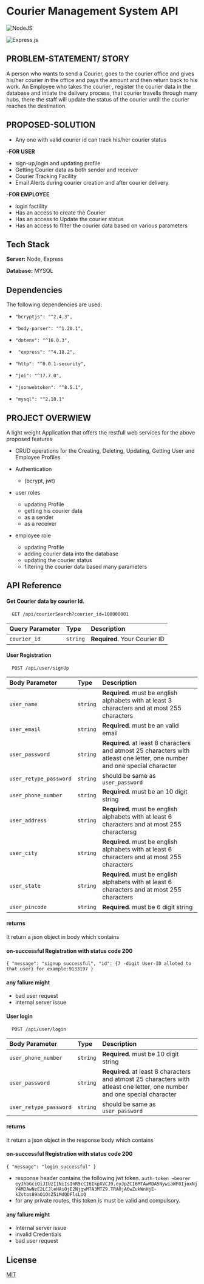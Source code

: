 
# Courier Management System API
![NodeJS](https://img.shields.io/badge/node.js-6DA55F?style=for-the-badge&logo=node.js&logoColor=white)

![Express.js](https://img.shields.io/badge/express.js-%23404d59.svg?style=for-the-badge&logo=express&logoColor=%2361DAFB)


 
 ## PROBLEM-STATEMENT/ STORY

 A person who wants to send a Courier, goes to the courier office and gives his/her courier in the office and pays the amount
 and  then return back to his work.
 An Employee who takes the courier , register the courier data  in the database and intiate the delivery process, that courier travells through many hubs, there the staff will update the status of the courier untill the courier reaches the destination.


## PROPOSED-SOLUTION
- Any one with valid courier id can track his/her courier status

-**FOR USER**
- sign-up,login and updating profile
- Getting Courier data as both sender and receiver
- Courier Tracking Facility
- Email Alerts during courier creation and after courier delivery

-**FOR EMPLOYEE**
- login factility 
- Has an access to create the Courier 
- Has an access to Update the courier status
- Has an access to fIlter the courier data based on various parameters


## Tech Stack


**Server:** Node, Express

**Database:** MYSQL


## Dependencies
 The following dependencies are used:
 -     "bcryptjs": "^2.4.3",
 -     "body-parser": "^1.20.1",
 -     "dotenv": "^16.0.3",
 -      "express": "^4.18.2",
 -     "http": "^0.0.1-security",
 -     "joi": "^17.7.0",
 -     "jsonwebtoken": "^8.5.1",
  -     "mysql": "^2.18.1"
## PROJECT OVERWIEW
 A light weight Application that offers the restfull web services for the above proposed features

-  CRUD operations for the Creating, Deleting, Updating, Getting User and Employee Profiles
-  Authentication
    - (bcrypt, jwt)
- user roles
    - updating Profile
    - getting his courier data 
    - as a sender
    - as a receiver

- employee role
  - updating Profile
   - adding  courier data into the database
    - updating the courier status
     - filtering the courier data based many parameters

    

## API Reference

#### Get Courier data by courier Id.

```http
  GET /api/courierSearch?courier_id=100000001
```

| Query Parameter | Type     | Description                |
| :-------- | :------- | :------------------------- |
| `courier_id` | `string` | **Required**. Your Courier ID |


#### User Registration

```http
  POST /api/user/signUp
```

| Body Parameter | Type     | Description                       |
| :-------- | :------- | :-------------------------------- |
| `user_name`      | `string` | **Required**. must be english alphabets with at least 3 characters and at most 255 characters |
| `user_email`      | `string` | **Required**. must be an  valid email|
| `user_password`      | `string` | **Required**. at least 8 characters and atmost 25 characters with atleast one letter, one number and one special character |
| `user_retype_password`      | `string` | should be same as `user_password`|
| `user_phone_number`      | `string` | **Required**. must be an  10 digit string|
| `user_address`      | `string` | **Required**. must be english alphabets with at least 6 characters and at most 255 charactersg|
| `user_city`      | `string` | **Required**. must be english alphabets with at least 6 characters and at most 255 characters|
| `user_state`      | `string` | **Required**. must be english alphabets with at least 6 characters and at most 255 characters|
| `user_pincode`      | `string` | **Required**. must be 6 digit string|

#### returns

It return a json object in body which contains

#### on-successful Registration with status code 200

`{
    "message": "signup successful",
    "id": {7 -digit User-ID alloted to that user} for example:9133197
}`

#### any faliure might
-  bad user request
-  internal server issue

#### User login

```http
  POST /api/user/login
```

| Body Parameter | Type     | Description                       |
| :-------- | :------- | :-------------------------------- |
| `user_phone_number`      | `string` | **Required**. must be 10 digit string|
| `user_password`      | `string` | **Required**. at least 8 characters and atmost 25 characters with atleast one letter, one number and one special character |
| `user_retype_password`      | `string` | should be same as `user_password`|

#### returns

It return a json object in the response body which contains

#### on-successful Registration with status code 200

`{
    "message": "login successful"
}`

- response header contains the following jwt token. 
`auth-token →bearer eyJhbGciOiJIUzI1NiIsInR5cCI6IkpXVCJ9.eyJpZCI6MTAwMDA5NywiaWF0IjoxNjY4MDAwNzE2LCJleHAiOjE2NjgwMTA3MTZ9.TRA0jA6wZukWnHjE-kZstos89aO1OsZ5iMdQDFlsLoQ
`
-  for any private routes, this token is must be valid and compulsory.

#### any faliure might
-  Internal server issue
- invalid Credentials 
- bad user request



## License

[MIT](https://choosealicense.com/licenses/mit/)

